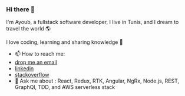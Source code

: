 ### Hi there 👋

I'm Ayoub, a fullstack software developer, I live in Tunis, and I dream to travel the world 🌎 

I love coding, learning and sharing knowledge 🙂

- 📫 How to reach me:
- [drop me an email](mailto:gharbi.ayoub@gmail.com)
- [linkedin](linkedin.com/in/ayoubgharbi)
- [stackoverflow](https://stackoverflow.com/users/9691524/ayo)
- 💬 Ask me about : React, Redux, RTK, Angular, NgRx, Node.js, REST, GraphQl, TDD, and AWS serverless stack
